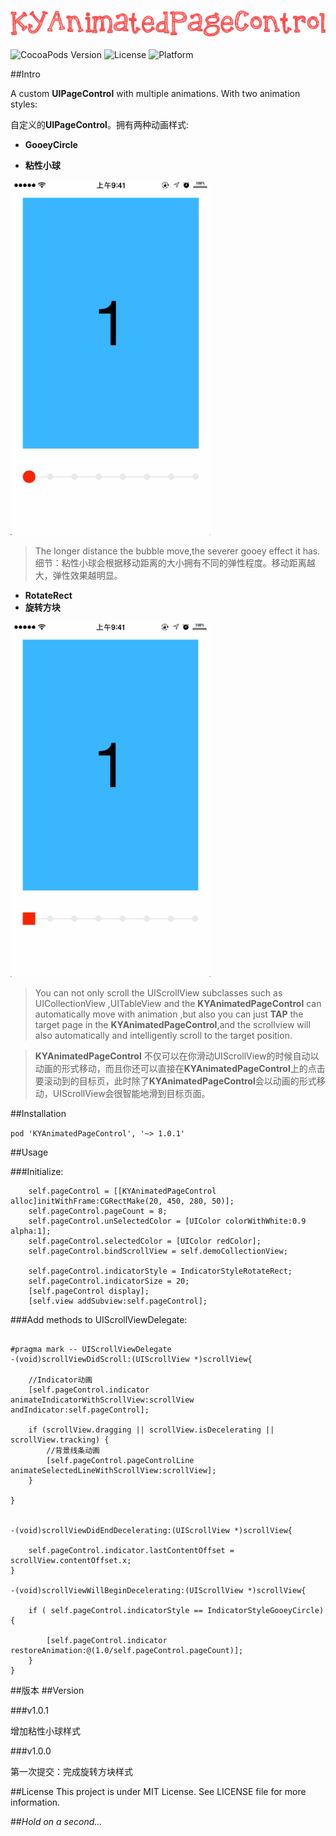 <p align="left" >
  <img src="logo.png" alt="KYAnimatedPageControl" title="KYAnimatedPageControl" width = "700">
</p>

![CocoaPods Version](https://img.shields.io/badge/pod-v1.0.1-brightgreen.svg)
![License](https://img.shields.io/badge/license-MIT-blue.svg)
![Platform](https://img.shields.io/badge/platform-iOS-red.svg)


##Intro

A custom **UIPageControl** with multiple animations. With two animation styles:

自定义的**UIPageControl**。拥有两种动画样式:

* **GooeyCircle**

* **粘性小球** 

<p align="left" >
  <img src="gooeyCircle.gif" alt="gooeyCircle" title="gooeyCircle" width = "320">
</p>

>The longer distance the bubble move,the severer gooey effect it has.
> 细节：粘性小球会根据移动距离的大小拥有不同的弹性程度。移动距离越大，弹性效果越明显。

* **RotateRect**
* **旋转方块**

<p align="left" >
  <img src="rotateRect.gif" alt="rotateRect" title="rotateRect" width = "320">
</p>


> You can not only scroll the UIScrollView subclasses such as UICollectionView ,UITableView and the **KYAnimatedPageControl** can automatically move with animation ,but also you can just **TAP** the target page in the **KYAnimatedPageControl**,and the scrollview will also automatically and intelligently scroll to the target position.

>**KYAnimatedPageControl** 不仅可以在你滑动UIScrollView的时候自动以动画的形式移动，而且你还可以直接在**KYAnimatedPageControl**上的点击要滚动到的目标页，此时除了**KYAnimatedPageControl**会以动画的形式移动，UIScrollView会很智能地滑到目标页面。

##Installation

`pod 'KYAnimatedPageControl', '~> 1.0.1'`


##Usage

###Initialize:

```objc
    self.pageControl = [[KYAnimatedPageControl alloc]initWithFrame:CGRectMake(20, 450, 280, 50)];
    self.pageControl.pageCount = 8;
    self.pageControl.unSelectedColor = [UIColor colorWithWhite:0.9 alpha:1];
    self.pageControl.selectedColor = [UIColor redColor];
    self.pageControl.bindScrollView = self.demoCollectionView;
    
    self.pageControl.indicatorStyle = IndicatorStyleRotateRect;
    self.pageControl.indicatorSize = 20;
    [self.pageControl display];
    [self.view addSubview:self.pageControl];

```

###Add methods to UIScrollViewDelegate:

```objc

#pragma mark -- UIScrollViewDelegate
-(void)scrollViewDidScroll:(UIScrollView *)scrollView{

    //Indicator动画
    [self.pageControl.indicator animateIndicatorWithScrollView:scrollView andIndicator:self.pageControl];

    if (scrollView.dragging || scrollView.isDecelerating || scrollView.tracking) {
        //背景线条动画
        [self.pageControl.pageControlLine animateSelectedLineWithScrollView:scrollView];
    }
    
}


-(void)scrollViewDidEndDecelerating:(UIScrollView *)scrollView{
    
    self.pageControl.indicator.lastContentOffset = scrollView.contentOffset.x;
}

-(void)scrollViewWillBeginDecelerating:(UIScrollView *)scrollView{

    if ( self.pageControl.indicatorStyle == IndicatorStyleGooeyCircle) {

        [self.pageControl.indicator restoreAnimation:@(1.0/self.pageControl.pageCount)];
    }
}

```

##版本
##Version

###v1.0.1 

 增加粘性小球样式
 
###v1.0.0
  
  第一次提交：完成旋转方块样式
  

##License
This project is under MIT License. See LICENSE file for more information.




##*Hold on a second...*
